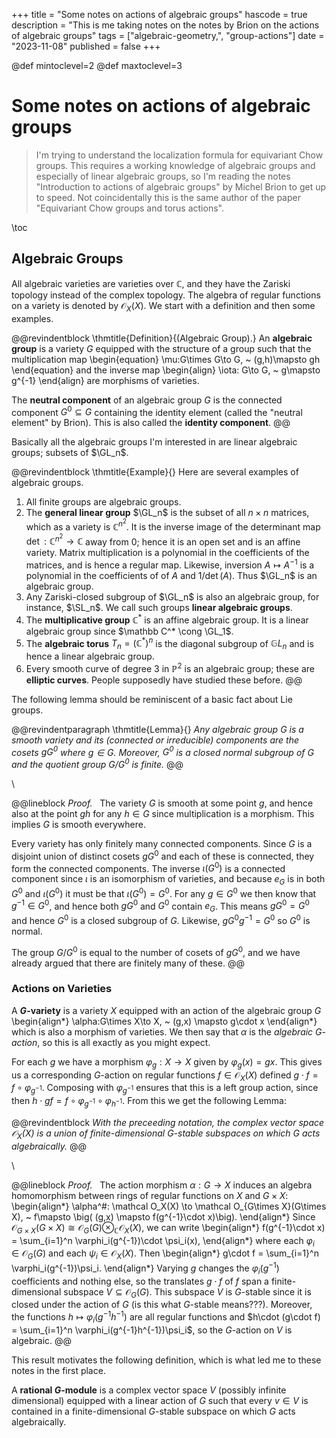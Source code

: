 +++
title = "Some notes on actions of algebraic groups"
hascode = true
description = "This is me taking notes on the notes by Brion on the actions of algebraic groups"
tags = ["algebraic-geometry,", "group-actions"]
date = "2023-11-08"
published = false
+++

@def mintoclevel=2
@def maxtoclevel=3

# Some notes on actions of algebraic groups
> I'm trying to understand the localization formula for equivariant Chow groups. This requires a working knowledge of algebraic groups and especially of linear algebraic groups, so I'm reading the notes "Introduction to actions of algebraic groups" by Michel Brion to get up to speed. Not coincidentally this is the same author of the paper "Equivariant Chow groups and torus actions".

\toc

## Algebraic Groups

All algebraic varieties are varieties over $\mathbb C$, and they have the Zariski topology instead of the complex topology. The algebra of regular functions on a variety is denoted by $\mathcal O_X(X)$. We start with a definition and then some examples.

@@revindentblock
\thmtitle{Definition}{(Algebraic Group).} An **algebraic group** is a variety $G$ equipped with the structure of a group such that the multiplication map
\begin{equation}
    \mu:G\times G\to G, ~ (g,h)\mapsto gh
\end{equation}
and the inverse map
\begin{align}
    \iota: G\to G, ~ g\mapsto g^{-1}
\end{align}
are morphisms of varieties. 

The **neutral component** of an algebraic group $G$ is the connected component $G^0\subseteq G$ containing the identity element (called the "neutral element" by Brion). This is also called the **identity component**.
@@

Basically all the algebraic groups I'm interested in are linear algebraic groups; subsets of $\GL_n$.

@@revindentblock 
\thmtitle{Example}{} Here are several examples of algebraic groups.

1. All finite groups are algebraic groups.
1. The **general linear group** $\GL_n$ is the subset of all $n\times n$ matrices, which as a variety is $\mathbb C^{n^2}$. It is the inverse image of the determinant map $\det:\mathbb C^{n^2} \to \mathbb C$ away from $0$; hence it is an open set and is an affine variety. Matrix multiplication is a polynomial in the coefficients of the matrices, and is hence a regular map. Likewise, inversion $A\mapsto A^{-1}$ is a polynomial in the coefficients of of $A$ and $1/\det(A)$. Thus $\GL_n$ is an algebraic group.
1. Any Zariski-closed subgroup of $\GL_n$ is also an algebraic group, for instance, $\SL_n$. We call such groups **linear algebraic groups**.
1. The **multiplicative group** $\mathbb C^*$ is an affine algebraic group. It is a linear algebraic group since $\mathbb C^* \cong \GL_1$.
1. The **algebraic torus** $T_n = (\mathbb C^*)^n$ is the diagonal subgroup of $\mathbb GL_n$ and is hence a linear algebraic group.
1. Every smooth curve of degree $3$ in $\mathbb P^2$ is an algebraic group; these are **elliptic curves**. People supposedly have studied these before.
@@

The following lemma should be reminiscent of a basic fact about Lie groups.

@@revindentparagraph
\thmtitle{Lemma}{} *Any algebraic group $G$ is a smooth variety and its (connected or irreducible) components are the cosets $gG^0$ where $g\in G$. Moreover, $G^0$ is a closed normal subgroup of $G$ and the quotient group $G/G^0$ is finite.*
@@

\\

@@lineblock
    *Proof.* &nbsp; The variety $G$ is smooth at some point $g$, and hence also at the point $gh$ for any $h\in G$ since multiplication is a morphism. This implies $G$ is smooth everywhere.

Every variety has only finitely many connected components. Since $G$ is a disjoint union of distinct cosets $gG^0$ and each of these is connected, they form the connected components. The inverse $\iota(G^0)$ is a connected component since $\iota$ is an isomorphism of varieties, and because $e_G$ is in both $G^0$ and $\iota(G^0)$ it must be that $\iota(G^0) = G^0$. For any $g\in G^0$ we then know that $g^{-1} \in G^0$, and hence both $gG^0$ and $G^0$ contain $e_G$. This means $gG^0 = G^0$ and hence $G^0$ is a closed subgroup of $G$. Likewise, $gG^0g^{-1} = G^0$ so $G^0$ is normal.

The group $G/G^0$ is equal to the number of cosets of $gG^0$, and we have already argued that there are finitely many of these.
@@

### Actions on Varieties

A **$G$-variety** is a variety $X$ equipped with an action of the algebraic group $G$
\begin{align*}
    \alpha:G\times X\to X, ~ (g,x) \mapsto g\cdot x
\end{align*}
which is also a morphism of varieties. We then say that $\alpha$ is the *algebraic $G$-action*, so this is all exactly as you might expect.

For each $g$ we have a morphism $\varphi_g:X\to X$ given by $\varphi_g(x) = gx$. This gives us a corresponding $G$-action on regular functions $f\in \mathcal O_X(X)$ defined $g\cdot f =  f\circ \varphi_{g^{-1}}$. Composing with $\varphi_{g^{-1}}$ ensures that this is a left group action, since then $h\cdot g f = f\circ \varphi_{g^{-1}}\circ \varphi_{h^{-1}}$. From this we get the following Lemma:

@@revindentblock
*With the preceeding notation, the complex vector space $\mathcal O_X(X)$ is a union of finite-dimensional $G$-stable subspaces on which $G$ acts algebraically.*
@@

\\

@@lineblock
*Proof.* &nbsp; The action morphism $\alpha:G\to X$ induces an algebra homomorphism between rings of regular functions on $X$ and $G\times X$:
\begin{align*}
    \alpha^\#: \mathcal O_X(X) \to \mathcal O_{G\times X}(G\times X), ~ f\mapsto \big( (g,x) \mapsto f(g^{-1}\cdot x)\big).
\end{align*}
Since $\mathcal O_{G\times X}(G\times X)\cong \mathcal O_G(G)\otimes_{\mathbb C}\mathcal O_{X}(X)$, we can write
\begin{align*}
    f(g^{-1}\cdot x) = \sum_{i=1}^n \varphi_i(g^{-1})\cdot \psi_i(x),
\end{align*}
where each $\varphi_i \in \mathcal O_G(G)$ and each $\psi_i \in \mathcal O_X(X)$. Then
\begin{align*}
    g\cdot f = \sum_{i=1}^n \varphi_i(g^{-1})\psi_i.
\end{align*}
Varying $g$ changes the $\varphi_i(g^{-1})$ coefficients and nothing else, so the translates $g\cdot f$ of $f$ span a finite-dimensional subspace $V\subseteq \mathcal O_G(G)$. This subspace $V$ is $G$-stable since it is closed under the action of $G$ (is this what $G$-stable means???). Moreover, the functions $h\mapsto \varphi_i(g^{-1}h^{-1})$ are all regular functions and $h\cdot (g\cdot f) = \sum_{i=1}^n \varphi_i(g^{-1}h^{-1})\psi_i$, so the $G$-action on $V$ is algebraic.
@@

This result motivates the following definition, which is what led me to these notes in the first place.

A **rational $G$-module** is a complex vector space $V$ (possibly infinite dimensional) equipped with a linear action of $G$ such that every $v\in V$ is contained in a finite-dimensional $G$-stable subspace on which $G$ acts algebraically.
